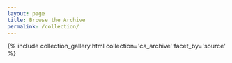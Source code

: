 ```yaml
---
layout: page
title: Browse the Archive
permalink: /collection/
---
```


{% include collection_gallery.html collection='ca_archive' facet_by='source' %}

